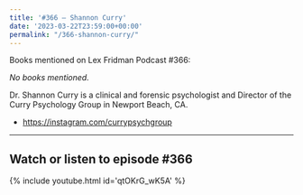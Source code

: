 ```yaml
---
title: '#366 – Shannon Curry'
date: '2023-03-22T23:59:00+00:00'
permalink: "/366-shannon-curry/"
---
```


Books mentioned on Lex Fridman Podcast #366:

*No books mentioned.*

Dr. Shannon Curry is a clinical and forensic psychologist and Director of the Curry Psychology Group in Newport Beach, CA.

- <a href="https://instagram.com/currypsychgroup" target="_blank">https://instagram.com/currypsychgroup</a>

- - - - - -

## Watch or listen to episode #366

{% include youtube.html id='qtOKrG_wK5A' %}